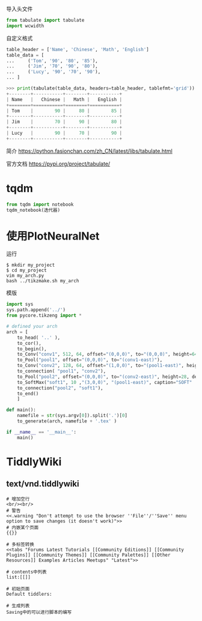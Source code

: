 导入头文件

``` python
from tabulate import tabulate
import wcwidth
```


自定义格式

``` python
table_header = ['Name', 'Chinese', 'Math', 'English']
table_data = [
...     ('Tom', '90', '80', '85'),
...     ('Jim', '70', '90', '80'),
...     ('Lucy', '90', '70', '90'),
... ]

>>> print(tabulate(table_data, headers=table_header, tablefmt='grid'))
+--------+-----------+--------+-----------+
| Name   |   Chinese |   Math |   English |
+========+===========+========+===========+
| Tom    |        90 |     80 |        85 |
+--------+-----------+--------+-----------+
| Jim    |        70 |     90 |        80 |
+--------+-----------+--------+-----------+
| Lucy   |        90 |     70 |        90 |
+--------+-----------+--------+-----------+
```


简介
https://python.fasionchan.com/zh_CN/latest/libs/tabulate.html

官方文档
https://pypi.org/project/tabulate/

# tqdm

```python
from tqdm import notebook
tqdm_notebook(迭代器)
```


<head>
    <script src="https://cdn.mathjax.org/mathjax/latest/MathJax.js?config=TeX-AMS-MML_HTMLorMML" type="text/javascript"></script>
    <script type="text/x-mathjax-config">
        MathJax.Hub.Config({
            tex2jax: {
            skipTags: ['script', 'noscript', 'style', 'textarea', 'pre'],
            inlineMath: [['$','$']]
            }
        });
    </script>
</head>

# 使用PlotNeuralNet

运行

```
$ mkdir my_project
$ cd my_project
vim my_arch.py
bash ../tikzmake.sh my_arch
```


模版

```python
import sys
sys.path.append('../')
from pycore.tikzeng import *

# defined your arch
arch = [
    to_head( '..' ),
    to_cor(),
    to_begin(),
    to_Conv("conv1", 512, 64, offset="(0,0,0)", to="(0,0,0)", height=64, depth=64, width=2 ),
    to_Pool("pool1", offset="(0,0,0)", to="(conv1-east)"),
    to_Conv("conv2", 128, 64, offset="(1,0,0)", to="(pool1-east)", height=32, depth=32, width=2 ),
    to_connection( "pool1", "conv2"),
    to_Pool("pool2", offset="(0,0,0)", to="(conv2-east)", height=28, depth=28, width=1),
    to_SoftMax("soft1", 10 ,"(3,0,0)", "(pool1-east)", caption="SOFT"  ),
    to_connection("pool2", "soft1"),
    to_end()
    ]

def main():
    namefile = str(sys.argv[0]).split('.')[0]
    to_generate(arch, namefile + '.tex' )

if __name__ == '__main__':
    main()
```


# TiddlyWiki
## text/vnd.tiddlywiki
```wiki
# 增加空行
<br/><br/>
# 警告
<<.warning "Don't attempt to use the browser ''File''/''Save'' menu option to save changes (it doesn't work)">>
# 内嵌某个页面
{{}}

# 多标签转换
<<tabs "Forums Latest Tutorials [[Community Editions]] [[Community Plugins]] [[Community Themes]] [[Community Palettes]] [[Other Resources]] Examples Articles Meetups" "Latest">>

# contents中列表
list:[[]]

# 初始页面
Default tiddlers:

# 生成列表
Saving中的可以进行脚本的编写

```
